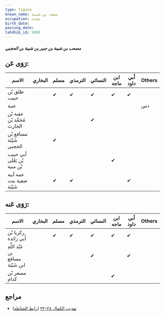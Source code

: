 ```yaml
---
type: figure
known_name: مصعب بن شيبة
occupation: محدث
birth_date:
passing_date:
tahdhib_id: 5985
---
```

##### مصعب بن شيبة بن جبير بن شيبة بن الحجبي

## رَوَى عَن:
| الاسم                         | البخاري | مسلم | الترمذي | النسائي | ابن ماجه | أبي داود | Others |
| ----------------------------- | ------- | ---- | ------- | ------- | -------- | -------- | ------ |
| طلق بْن حبيب                  |         | ✔    | ✔       | ✔       | ✔        | ✔        |        |
| عتبة                          |         |      |         |         |          |          | دس     |
| عقبة بْن مُحَمَّد بْن الحارث  |         |      |         | ✔       |          |          |        |
| مسافع بْن شَيْبَة الحجبي      |         | ✔    |         |         |          |          |        |
| أبي حبيب بْن يَعْلَى بْن منية |         |      |         |         | ✔        |          |        |
| عمه أبيه صفية بنت شَيْبَة     |         | ✔    | ✔       |         |          | ✔        |        |
## رَوَى عَنه:
| الاسم                              | البخاري | مسلم | الترمذي | النسائي | ابن ماجه | أبي داود | Others |
| ---------------------------------- | ------- | ---- | ------- | ------- | -------- | -------- | ------ |
| زكريا بْن أَبي زائدة               |         | ✔    | ✔       | ✔       | ✔        | ✔        |        |
| عَبْد اللَّهِ بن مسافع ابن شَيْبَة |         |      |         | ✔       |          | ✔        |        |
| مسعر بْن كدام                      |         |      |         |         | ✔        |          |        |
## مراجع
- [تهذيب الكمال ٢٨-٣٢](obsidian://open?vault=Tahdhib-al-Kamal&file=Figures/٥٩٨٥-مصعب%20بن%20شيبة%20بن%20جبير%20بن%20شيبة%20بن%20الحجبي) ([رابط الشاملة](https://shamela.ws/book/3722/15007))